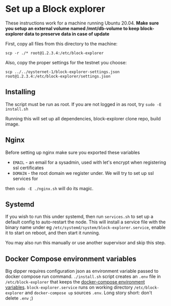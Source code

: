 # Set up a Block explorer

These instructions work for a machine running Ubuntu 20.04.
**Make sure you setup an external volume named /mnt/db-volume to 
keep block-explorer data to preserve data in case of update**

First, copy all files from this directory to the machine:

`scp -r ./* root@1.2.3.4:/etc/block-explorer`

Also, copy the proper settings for the testnet you choose:

`scp ../../oysternet-1/block-explorer-settings.json root@1.2.3.4:/etc/block-explorer/settings.json`

## Installing

The script must be run as root. If you are not logged in as root, try `sudo -E install.sh`

Running this will set up all dependencies, block-explorer clone repo, build image.

## Nginx

Before setting up nginx make sure you exported these variables

- `EMAIL` - an email for a sysadmin, used with let's encrypt when registering ssl certificates
- `DOMAIN` - the root domain we register under. We will try to set up ssl services for

then `sudo -E ./nginx.sh` will do its magic.

## Systemd

If you wish to run this under systemd, then run `services.sh` to set up a default config to auto-restart the node.
This will install a service file with the binary name under eg `/etc/systemd/system/block-explorer.service`,
enable it to start on reboot, and then start it running.

You may also run this manually or use another supervisor and skip this step.

## Docker Compose environment variables

Big dipper requires configuration json as environment variable passed to docker compose run command.
`./install.sh` script creates an `.env` file in `/etc/block-explorer` that keeps the [docker-compose environment
variables](https://docs.docker.com/compose/environment-variables/#the-env-file). `block-explorer.service` runs on working
directory `/etc/block-explorer` and `docker-compose up` sources `.env`. Long story short: don't delete `.env` ;)
